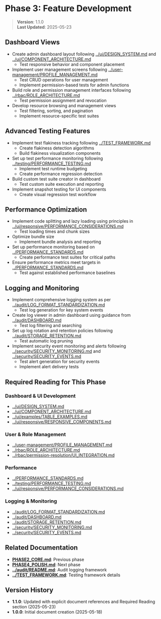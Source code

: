 
# Phase 3: Feature Development

> **Version**: 1.1.0  
> **Last Updated**: 2025-05-23

## Dashboard Views
   - Create admin dashboard layout following [../ui/DESIGN_SYSTEM.md](../ui/DESIGN_SYSTEM.md) and [../ui/COMPONENT_ARCHITECTURE.md](../ui/COMPONENT_ARCHITECTURE.md)
     - Test responsive behavior and component placement
   - Implement user management screens following [../user-management/PROFILE_MANAGEMENT.md](../user-management/PROFILE_MANAGEMENT.md)
     - Test CRUD operations for user management
     - Implement permission-based tests for admin functions
   - Build role and permission management interfaces following [../rbac/ROLE_ARCHITECTURE.md](../rbac/ROLE_ARCHITECTURE.md)
     - Test permission assignment and revocation
   - Develop resource browsing and management views
     - Test filtering, sorting, and pagination
     - Implement resource-specific test suites

## Advanced Testing Features
   - Implement test flakiness tracking following [../TEST_FRAMEWORK.md](../TEST_FRAMEWORK.md)
     - Create flakiness detection algorithms
     - Build flakiness visualization components
   - Set up test performance monitoring following [../testing/PERFORMANCE_TESTING.md](../testing/PERFORMANCE_TESTING.md)
     - Implement test runtime budgeting
     - Create performance regression detection
   - Build custom test suite creator in dashboard
     - Test custom suite execution and reporting
   - Implement snapshot testing for UI components
     - Create visual regression test workflow

## Performance Optimization
   - Implement code splitting and lazy loading using principles in [../ui/responsive/PERFORMANCE_CONSIDERATIONS.md](../ui/responsive/PERFORMANCE_CONSIDERATIONS.md)
     - Test loading times and chunk sizes
   - Optimize bundle size
     - Implement bundle analysis and reporting
   - Set up performance monitoring based on [../PERFORMANCE_STANDARDS.md](../PERFORMANCE_STANDARDS.md)
     - Create performance test suites for critical paths
   - Ensure performance metrics meet targets in [../PERFORMANCE_STANDARDS.md](../PERFORMANCE_STANDARDS.md)
     - Test against established performance baselines

## Logging and Monitoring
   - Implement comprehensive logging system as per [../audit/LOG_FORMAT_STANDARDIZATION.md](../audit/LOG_FORMAT_STANDARDIZATION.md)
     - Test log generation for key system events
   - Create log viewer in admin dashboard using guidance from [../audit/DASHBOARD.md](../audit/DASHBOARD.md)
     - Test log filtering and searching
   - Set up log rotation and retention policies following [../audit/STORAGE_RETENTION.md](../audit/STORAGE_RETENTION.md)
     - Test automatic log pruning
   - Implement security event monitoring and alerts following [../security/SECURITY_MONITORING.md](../security/SECURITY_MONITORING.md) and [../security/SECURITY_EVENTS.md](../security/SECURITY_EVENTS.md)
     - Test alert generation for security events
     - Implement alert delivery tests

## Required Reading for This Phase

### Dashboard & UI Development
- [../ui/DESIGN_SYSTEM.md](../ui/DESIGN_SYSTEM.md)
- [../ui/COMPONENT_ARCHITECTURE.md](../ui/COMPONENT_ARCHITECTURE.md)
- [../ui/examples/TABLE_EXAMPLES.md](../ui/examples/TABLE_EXAMPLES.md)
- [../ui/responsive/RESPONSIVE_COMPONENTS.md](../ui/responsive/RESPONSIVE_COMPONENTS.md)

### User & Role Management
- [../user-management/PROFILE_MANAGEMENT.md](../user-management/PROFILE_MANAGEMENT.md)
- [../rbac/ROLE_ARCHITECTURE.md](../rbac/ROLE_ARCHITECTURE.md)
- [../rbac/permission-resolution/UI_INTEGRATION.md](../rbac/permission-resolution/UI_INTEGRATION.md)

### Performance
- [../PERFORMANCE_STANDARDS.md](../PERFORMANCE_STANDARDS.md)
- [../testing/PERFORMANCE_TESTING.md](../testing/PERFORMANCE_TESTING.md)
- [../ui/responsive/PERFORMANCE_CONSIDERATIONS.md](../ui/responsive/PERFORMANCE_CONSIDERATIONS.md)

### Logging & Monitoring
- [../audit/LOG_FORMAT_STANDARDIZATION.md](../audit/LOG_FORMAT_STANDARDIZATION.md)
- [../audit/DASHBOARD.md](../audit/DASHBOARD.md)
- [../audit/STORAGE_RETENTION.md](../audit/STORAGE_RETENTION.md)
- [../security/SECURITY_MONITORING.md](../security/SECURITY_MONITORING.md)
- [../security/SECURITY_EVENTS.md](../security/SECURITY_EVENTS.md)

## Related Documentation

- **[PHASE2_CORE.md](PHASE2_CORE.md)**: Previous phase
- **[PHASE4_POLISH.md](PHASE4_POLISH.md)**: Next phase
- **[../audit/README.md](../audit/README.md)**: Audit logging framework
- **[../TEST_FRAMEWORK.md](../TEST_FRAMEWORK.md)**: Testing framework details

## Version History

- **1.1.0**: Updated with explicit document references and Required Reading section (2025-05-23)
- **1.0.0**: Initial document creation (2025-05-18)
